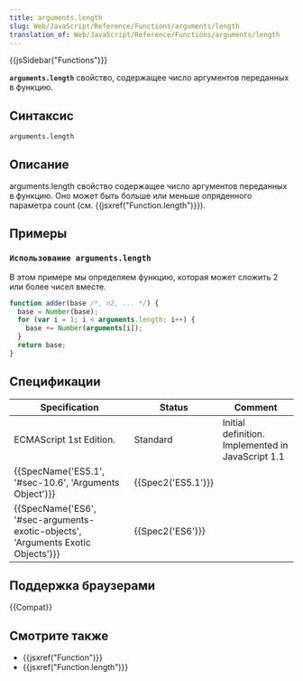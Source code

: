 ```yaml
---
title: arguments.length
slug: Web/JavaScript/Reference/Functions/arguments/length
translation_of: Web/JavaScript/Reference/Functions/arguments/length
---
```


{{jsSidebar("Functions")}}

**`arguments.length`** свойство, содержащее число аргументов переданных в функцию.

## Синтаксис

```
arguments.length
```

## Описание

arguments.length свойство содержащее число аргументов переданных в функцию. Оно может быть больше или меньше опряденного параметра count (см. {{jsxref("Function.length")}}).

## Примеры

### `Использование arguments.length`

В этом примере мы определяем функцию, которая может сложить 2 или более чисел вместе.

```js
function adder(base /*, n2, ... */) {
  base = Number(base);
  for (var i = 1; i < arguments.length; i++) {
    base += Number(arguments[i]);
  }
  return base;
}
```

## Спецификации

| Specification                                                                    | Status             | Comment                                           |
| -------------------------------------------------------------------------------- | ------------------ | ------------------------------------------------- |
| ECMAScript 1st Edition.                                                          | Standard           | Initial definition. Implemented in JavaScript 1.1 |
| {{SpecName('ES5.1', '#sec-10.6', 'Arguments Object')}}                           | {{Spec2('ES5.1')}} |                                                   |
| {{SpecName('ES6', '#sec-arguments-exotic-objects', 'Arguments Exotic Objects')}} | {{Spec2('ES6')}}   |                                                   |

## Поддержка браузерами

{{Compat}}

## Смотрите также

- {{jsxref("Function")}}
- {{jsxref("Function.length")}}
